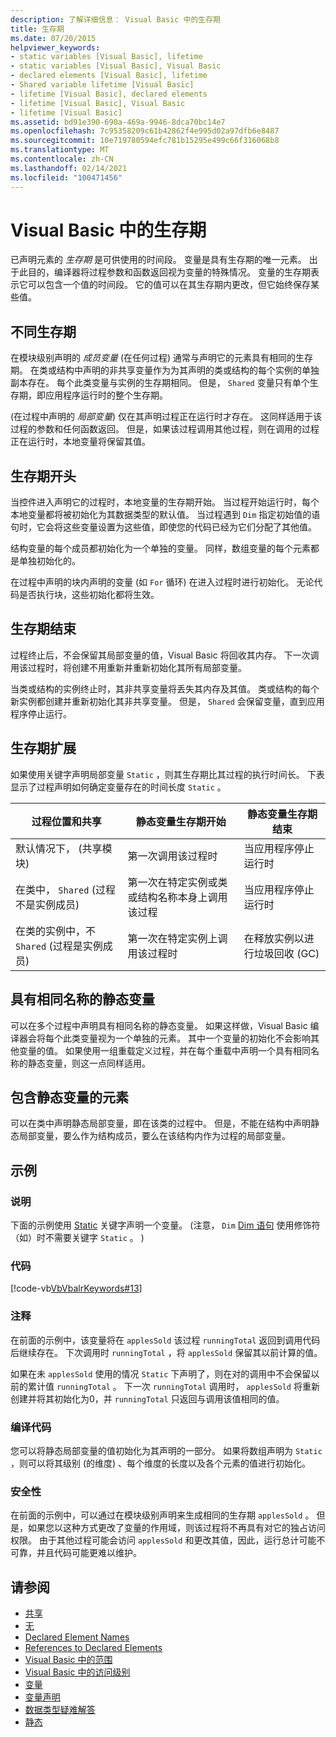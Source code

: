 ```yaml
---
description: 了解详细信息： Visual Basic 中的生存期
title: 生存期
ms.date: 07/20/2015
helpviewer_keywords:
- static variables [Visual Basic], lifetime
- static variables [Visual Basic], Visual Basic
- declared elements [Visual Basic], lifetime
- Shared variable lifetime [Visual Basic]
- lifetime [Visual Basic], declared elements
- lifetime [Visual Basic], Visual Basic
- lifetime [Visual Basic]
ms.assetid: bd91e390-690a-469a-9946-8dca70bc14e7
ms.openlocfilehash: 7c95358209c61b42862f4e995d02a97dfb6e8487
ms.sourcegitcommit: 10e719780594efc781b15295e499c66f316068b8
ms.translationtype: MT
ms.contentlocale: zh-CN
ms.lasthandoff: 02/14/2021
ms.locfileid: "100471456"
---
```

# <a name="lifetime-in-visual-basic"></a>Visual Basic 中的生存期

已声明元素的 *生存期* 是可供使用的时间段。 变量是具有生存期的唯一元素。 出于此目的，编译器将过程参数和函数返回视为变量的特殊情况。 变量的生存期表示它可以包含一个值的时间段。 它的值可以在其生存期内更改，但它始终保存某些值。  
  
## <a name="different-lifetimes"></a>不同生存期  

 在模块级别声明的 *成员变量* (在任何过程) 通常与声明它的元素具有相同的生存期。 在类或结构中声明的非共享变量作为为其声明的类或结构的每个实例的单独副本存在。 每个此类变量与实例的生存期相同。 但是， `Shared` 变量只有单个生存期，即应用程序运行时的整个生存期。  
  
  (在过程中声明的 *局部变量*) 仅在其声明过程正在运行时才存在。 这同样适用于该过程的参数和任何函数返回。 但是，如果该过程调用其他过程，则在调用的过程正在运行时，本地变量将保留其值。  
  
## <a name="beginning-of-lifetime"></a>生存期开头  

 当控件进入声明它的过程时，本地变量的生存期开始。 当过程开始运行时，每个本地变量都将被初始化为其数据类型的默认值。 当过程遇到 `Dim` 指定初始值的语句时，它会将这些变量设置为这些值，即使您的代码已经为它们分配了其他值。  
  
 结构变量的每个成员都初始化为一个单独的变量。 同样，数组变量的每个元素都是单独初始化的。  
  
 在过程中声明的块内声明的变量 (如 `For` 循环) 在进入过程时进行初始化。 无论代码是否执行块，这些初始化都将生效。  
  
## <a name="end-of-lifetime"></a>生存期结束  

 过程终止后，不会保留其局部变量的值，Visual Basic 将回收其内存。 下一次调用该过程时，将创建不用重新并重新初始化其所有局部变量。  
  
 当类或结构的实例终止时，其非共享变量将丢失其内存及其值。 类或结构的每个新实例都创建并重新初始化其非共享变量。 但是， `Shared` 会保留变量，直到应用程序停止运行。  
  
## <a name="extension-of-lifetime"></a>生存期扩展  

 如果使用关键字声明局部变量 `Static` ，则其生存期比其过程的执行时间长。 下表显示了过程声明如何确定变量存在的时间长度 `Static` 。  
  
|过程位置和共享|静态变量生存期开始|静态变量生存期结束|  
|------------------------------------|-------------------------------------|-----------------------------------|  
|默认情况下， (共享模块) |第一次调用该过程时|当应用程序停止运行时|  
|在类中， `Shared` (过程不是实例成员) |第一次在特定实例或类或结构名称本身上调用该过程|当应用程序停止运行时|  
|在类的实例中，不 `Shared` (过程是实例成员) |第一次在特定实例上调用该过程时|在释放实例以进行垃圾回收 (GC) |  
  
## <a name="static-variables-of-the-same-name"></a>具有相同名称的静态变量  

 可以在多个过程中声明具有相同名称的静态变量。 如果这样做，Visual Basic 编译器会将每个此类变量视为一个单独的元素。 其中一个变量的初始化不会影响其他变量的值。 如果使用一组重载定义过程，并在每个重载中声明一个具有相同名称的静态变量，则这一点同样适用。  
  
## <a name="containing-elements-for-static-variables"></a>包含静态变量的元素  

 可以在类中声明静态局部变量，即在该类的过程中。 但是，不能在结构中声明静态局部变量，要么作为结构成员，要么在该结构内作为过程的局部变量。  
  
## <a name="example"></a>示例  
  
### <a name="description"></a>说明  

 下面的示例使用 [Static](../../../language-reference/modifiers/static.md) 关键字声明一个变量。  (注意， `Dim` [Dim 语句](../../../language-reference/statements/dim-statement.md) 使用修饰符（如）时不需要关键字 `Static` 。 )   
  
### <a name="code"></a>代码  

 [!code-vb[VbVbalrKeywords#13](~/samples/snippets/visualbasic/VS_Snippets_VBCSharp/VbVbalrKeywords/VB/class7.vb#13)]  
  
### <a name="comments"></a>注释  

 在前面的示例中，该变量将在 `applesSold` 该过程 `runningTotal` 返回到调用代码后继续存在。 下次调用时 `runningTotal` ，将 `applesSold` 保留其以前计算的值。  
  
 如果在未 `applesSold` 使用的情况 `Static` 下声明了，则在对的调用中不会保留以前的累计值 `runningTotal` 。 下一次 `runningTotal` 调用时， `applesSold` 将重新创建并将其初始化为0，并 `runningTotal` 只返回与调用该值相同的值。  
  
### <a name="compile-the-code"></a>编译代码  

 您可以将静态局部变量的值初始化为其声明的一部分。 如果将数组声明为 `Static` ，则可以将其级别 (的维度) 、每个维度的长度以及各个元素的值进行初始化。  
  
### <a name="security"></a>安全性  

 在前面的示例中，可以通过在模块级别声明来生成相同的生存期 `applesSold` 。 但是，如果您以这种方式更改了变量的作用域，则该过程将不再具有对它的独占访问权限。 由于其他过程可能会访问 `applesSold` 和更改其值，因此，运行总计可能不可靠，并且代码可能更难以维护。  
  
## <a name="see-also"></a>请参阅

- [共享](../../../language-reference/modifiers/shared.md)
- [无](../../../language-reference/nothing.md)
- [Declared Element Names](declared-element-names.md)
- [References to Declared Elements](references-to-declared-elements.md)
- [Visual Basic 中的范围](scope.md)
- [Visual Basic 中的访问级别](access-levels.md)
- [变量](../variables/index.md)
- [变量声明](../variables/variable-declaration.md)
- [数据类型疑难解答](../data-types/troubleshooting-data-types.md)
- [静态](../../../language-reference/modifiers/static.md)
